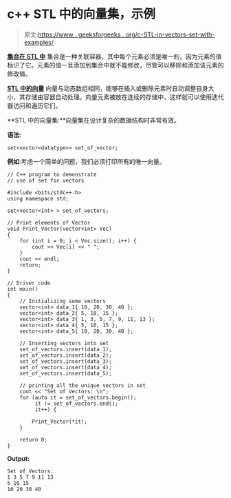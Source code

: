 # c++ STL 中的向量集，示例

> 原文:[https://www . geeksforgeeks . org/c-STL-in-vectors-set-with-examples/](https://www.geeksforgeeks.org/set-of-vectors-in-c-stl-with-examples/)

**[集合在 STL 中](https://www.geeksforgeeks.org/set-in-cpp-stl/)** 集合是一种关联容器，其中每个元素必须是唯一的，因为元素的值标识了它。元素的值一旦添加到集合中就不能修改，尽管可以移除和添加该元素的修改值。

**[STL 中的向量](https://www.geeksforgeeks.org/vector-in-cpp-stl/)** 向量与动态数组相同，能够在插入或删除元素时自动调整自身大小，其存储由容器自动处理。向量元素被放在连续的存储中，这样就可以使用迭代器访问和遍历它们。

**STL 中的向量集:**向量集在设计复杂的数据结构时非常有效。

**语法:**

```
set<vector<datatype>> set_of_vector;

```

**例如**:考虑一个简单的问题，我们必须打印所有的唯一向量。

```
// C++ program to demonstrate
// use of set for vectors

#include <bits/stdc++.h>
using namespace std;

set<vector<int> > set_of_vectors;

// Print elements of Vector
void Print_Vector(vector<int> Vec)
{
    for (int i = 0; i < Vec.size(); i++) {
        cout << Vec[i] << " ";
    }
    cout << endl;
    return;
}

// Driver code
int main()
{
    // Initializing some vectors
    vector<int> data_1{ 10, 20, 30, 40 };
    vector<int> data_2{ 5, 10, 15 };
    vector<int> data_3{ 1, 3, 5, 7, 9, 11, 13 };
    vector<int> data_4{ 5, 10, 15 };
    vector<int> data_5{ 10, 20, 30, 40 };

    // Inserting vectors into set
    set_of_vectors.insert(data_1);
    set_of_vectors.insert(data_2);
    set_of_vectors.insert(data_3);
    set_of_vectors.insert(data_4);
    set_of_vectors.insert(data_5);

    // printing all the unique vectors in set
    cout << "Set of Vectors: \n";
    for (auto it = set_of_vectors.begin();
         it != set_of_vectors.end();
         it++) {

        Print_Vector(*it);
    }

    return 0;
}
```

**Output:**

```
Set of Vectors: 
1 3 5 7 9 11 13 
5 10 15 
10 20 30 40

```